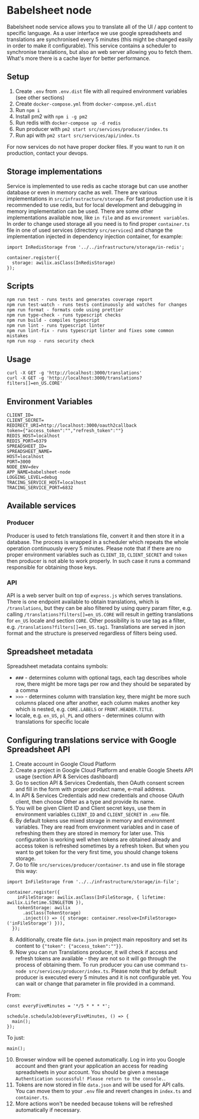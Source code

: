 # Babelsheet node

Babelsheet node service allows you to translate all of the UI / app content to specific language. As a user interface we use google spreadsheets and translations are synchronised every 5 minutes (this might be changed easily in order to make it configurable). This service contains a scheduler to synchronise translations, but also an web server allowing you to fetch them. What's more there is a cache layer for better performance.

## Setup

1. Create `.env` from `.env.dist` file with all required environment variables (see other sections)
2. Create `docker-compose.yml` from `docker-compose.yml.dist`
3. Run `npm i`
4. Install pm2 with `npm i -g pm2`
5. Run redis with `docker-compose up -d redis`
6. Run producer with `pm2 start src/services/producer/index.ts`
7. Run api with `pm2 start src/services/api/index.ts`

For now services do not have proper docker files. If you want to run it on production, contact your devops.

## Storage implementations

Service is implemented to use redis as cache storage but can use another database or even in memory cache as well. There are various implementations in `src/infrastracture/storage`. For fast production use it is recommended to use redis, but for local development and debugging in memory implementation can be used. There are some other implementations available now, like `in file` and as `environment variables`. In order to change used storage all you need is to find proper `container.ts` file in one of used services (directory `src/services`) and change the implementation injected in dependency injection container, for example:

```
import InRedisStorage from '../../infrastructure/storage/in-redis';
   
container.register({
  storage: awilix.asClass(InRedisStorage)
});
```

## Scripts

```
npm run test - runs tests and generates coverage report
npm run test-watch - runs tests continuously and watches for changes
npm run format - formats code using prettier
npm run type-check - runs typescript checks
npm run build - compiles typescript
npm run lint - runs typescript linter
npm run lint-fix - runs typescript linter and fixes some common mistakes
npm run nsp - runs security check
```

## Usage

```
curl -X GET -g 'http://localhost:3000/translations'
curl -X GET -g 'http://localhost:3000/translations?filters[]=en_US.CORE'
```

## Environment Variables

```
CLIENT_ID=
CLIENT_SECRET=
REDIRECT_URI=http://localhost:3000/oauth2callback
token={"access_token":"","refresh_token":""}
REDIS_HOST=localhost
REDIS_PORT=6379
SPREADSHEET_ID=
SPREADSHEET_NAME=
HOST=localhost
PORT=3000
NODE_ENV=dev
APP_NAME=babelsheet-node
LOGGING_LEVEL=debug
TRACING_SERVICE_HOST=localhost
TRACING_SERVICE_PORT=6832
```

## Available services

### Producer
Producer is used to fetch translations file, convert it and then store it in a database. The process is wrapped in a scheduler which repeats the whole operation continuously every 5 minutes. Please note that if there are no proper environment variables such as `CLIENT_ID`, `CLIENT_SECRET` and `token` then producer is not able to work properly. In such case it runs a command responsible for obtaining those keys.

### API
API is a web server built on top of `express.js` which serves translations. There is one endpoint available to obtain translations, which is `/translations`, but they can be also filtered by using query param filter, e.g. calling `/translations?filters[]=en_US.CORE` will result in getting translations for `en_US` locale and section `CORE`. Other possibility is to use tag as a filter, e.g. `/translations?filters[]=en_US.tag1`. Translations are served in json format and the structure is preserved regardless of filters being used.

## Spreadsheet metadata

Spreadsheet metadata contains symbols:

- `###` - determines column with optional tags, each tag describes whole row, there might be more tags per row and they should be separated by a comma
- `>>>` - determines column with translation key, there might be more such columns placed one after another, each column makes another key which is nested, e.g. `CORE.LABELS` or `FRONT.HEADER.TITLE`.
- locale, e.g. `en_US`, `pl_PL` and others - determines column with translations for specific locale

## Configuring translations service with Google Spreadsheet API

1. Create account in Google Cloud Platform
2. Create a project in Google Cloud Platform and enable Google Sheets API usage (section API & Services dashboard)
3. Go to section API & Services Credentials, then OAuth consent screen and fill in the form with proper product name, e-mail address.
4. In API & Services Credentials add new credentials and choose OAuth client, then choose Other as a type and provide its name.
5. You will be given Client ID and Client secret keys, use them in environment variables `CLIENT_ID` and `CLIENT_SECRET` in `.env` file.
6. By default tokens use mixed storage in memory and environment variables. They are read from environment variables and in case of refreshing them they are stored in memory for later use. This configuration is working well when tokens are obtained already and access token is refreshed sometimes by a refresh token. But when you want to get token for the very first time, you should change tokens storage.
7. Go to file `src/services/producer/container.ts` and use in file storage this way:

```
import InFileStorage from '../../infrastructure/storage/in-file';
   
container.register({
    inFileStorage: awilix.asClass(InFileStorage, { lifetime: awilix.Lifetime.SINGLETON }),
    tokenStorage: awilix
      .asClass(TokenStorage)
      .inject(() => ({ storage: container.resolve<InFileStorage>('inFileStorage') })),
  });
```

8. Additionally, create file `data.json` in project main repository and set its content to `{"token": {"access_token":""}}`.
9. Now you can run Translations producer, it will check if access and refresh tokens are available - they are not so it will go through the process of obtaining them. To run producer you can use command `ts-node src/services/producer/index.ts`. Please note that by default producer is executed every 5 minutes and it is not configurable yet. You can wait or change that parameter in file provided in a command.

From:

```
const everyFiveMinutes = '*/5 * * * *';
 
schedule.scheduleJob(everyFiveMinutes, () => {
  main();
});
```

To just:

```
main();
```

10. Browser window will be opened automatically. Log in into you Google account and then grant your application an access for reading spreadsheets in your account. You should be given a message `Authentication successful! Please return to the console.`.
11. Tokens are now stored in file `data.json` and will be used for API calls. You can move them to your `.env` file and revert changes in `index.ts` and `container.ts`.
12. More actions won't be needed because tokens will be refreshed automatically if necessary.
